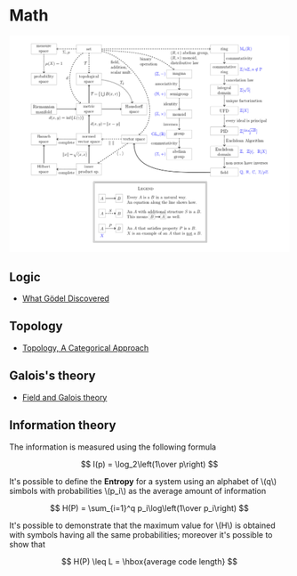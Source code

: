 # Math

![](../images/spaces.png)

## Logic

 - [What Gödel Discovered](https://stopa.io/post/269)

## Topology

 - [Topology, A Categorical Approach](https://topology.mitpress.mit.edu/)


## Galois's theory

 - [Field and Galois theory](http://www.math.clemson.edu/~macaule/classes/f21_math4120/slides/math4120_slides_section6_h.pdf)


## Information theory

The information is measured using the following formula

$$
I(p) = \log_2\left(1\over p\right)
$$

It's possible to define the **Entropy** for a system using an alphabet of \\(q\\)
simbols with probabilities \\(p_i\\) as the average amount of information

$$
H(P) = \sum_{i=1}^q p_i\log\left(1\over p_i\right)
$$

It's possible to demonstrate that the maximum value for \\(H\\) is obtained with
symbols having all the same probabilities; moreover it's possible to show that

$$
H(P) \leq L = \hbox{average code length}
$$
